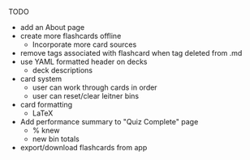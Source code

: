 TODO
* add an About page
* create more flashcards offline
    * Incorporate more card sources
* remove tags associated with flashcard when tag deleted from .md
* use YAML formatted header on decks
    * deck descriptions
* card system
    * user can work through cards in order
    * user can reset/clear leitner bins
* card formatting
    * LaTeX
* Add performance summary to "Quiz Complete" page
    * % knew
    * new bin totals
* export/download flashcards from app
